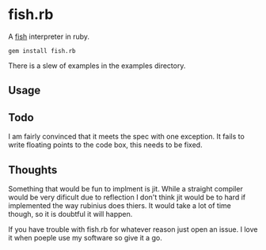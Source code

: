 fish.rb
=======

A [fish](http://esolangs.org/wiki/Fish) interpreter in ruby.

    gem install fish.rb

There is a slew of examples in the examples directory.

Usage
-----


Todo
----

I am fairly convinced that it meets the spec with one exception.
It fails to write floating points to the code box, this needs to
be fixed.

 
Thoughts
--------

Something that would be fun to implment is jit. While a straight
compiler would be very dificult due to reflection I don't think
jit would be to hard if implemented the way rubinius does thiers.
It would take a lot of time though, so it is doubtful it will happen.

If you have trouble with fish.rb for whatever reason just open an issue.
I love it when poeple use my software so give it a go.
